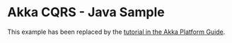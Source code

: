 # Akka CQRS - Java Sample

This example has been replaced by the [tutorial in the Akka Platform Guide](https://developer.lightbend.com/docs/akka-platform-guide/microservices-tutorial/index.html).